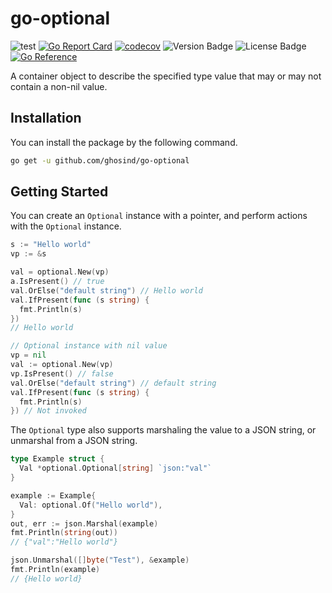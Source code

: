 # go-optional

![test](https://github.com/ghosind/go-optional/workflows/test/badge.svg)
[![Go Report Card](https://goreportcard.com/badge/github.com/ghosind/go-optional)](https://goreportcard.com/report/github.com/ghosind/go-optional)
[![codecov](https://codecov.io/gh/ghosind/go-optional/branch/main/graph/badge.svg)](https://codecov.io/gh/ghosind/go-optional)
![Version Badge](https://img.shields.io/github/v/release/ghosind/go-optional)
![License Badge](https://img.shields.io/github/license/ghosind/go-optional)
[![Go Reference](https://pkg.go.dev/badge/github.com/ghosind/go-optional.svg)](https://pkg.go.dev/github.com/ghosind/go-optional)

A container object to describe the specified type value that may or may not contain a non-nil value.

## Installation

You can install the package by the following command.

```sh
go get -u github.com/ghosind/go-optional
```

## Getting Started

You can create an `Optional` instance with a pointer, and perform actions with the `Optional` instance.

```go
s := "Hello world"
vp := &s

val = optional.New(vp)
a.IsPresent() // true
val.OrElse("default string") // Hello world
val.IfPresent(func (s string) {
  fmt.Println(s)
})
// Hello world

// Optional instance with nil value
vp = nil
val := optional.New(vp)
vp.IsPresent() // false
val.OrElse("default string") // default string
val.IfPresent(func (s string) {
  fmt.Println(s)
}) // Not invoked
```

The `Optional` type also supports marshaling the value to a JSON string, or unmarshal from a JSON string.

```go
type Example struct {
  Val *optional.Optional[string] `json:"val"`
}

example := Example{
  Val: optional.Of("Hello world"),
}
out, err := json.Marshal(example)
fmt.Println(string(out))
// {"val":"Hello world"}

json.Unmarshal([]byte("Test"), &example)
fmt.Println(example)
// {Hello world}
```
